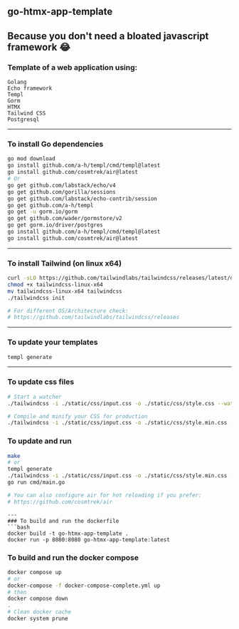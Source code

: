 ## go-htmx-app-template
Because you don't need a bloated javascript framework :joy:
---

### Template of a web application using:
```text
Golang
Echo framework
Templ
Gorm
HTMX
Tailwind CSS
Postgresql
```

---
### To install Go dependencies
```bash
go mod download
go install github.com/a-h/templ/cmd/templ@latest
go install github.com/cosmtrek/air@latest
# Or
go get github.com/labstack/echo/v4
go get github.com/gorilla/sessions
go get github.com/labstack/echo-contrib/session
go get github.com/a-h/templ
go get -u gorm.io/gorm
go get github.com/wader/gormstore/v2
go get gorm.io/driver/postgres
go install github.com/a-h/templ/cmd/templ@latest
go install github.com/cosmtrek/air@latest
```
---
### To install Tailwind (on linux x64)
```bash
curl -sLO https://github.com/tailwindlabs/tailwindcss/releases/latest/download/tailwindcss-linux-x64
chmod +x tailwindcss-linux-x64
mv tailwindcss-linux-x64 tailwindcss
./tailwindcss init

# For different OS/Architecture check: 
# https://github.com/tailwindlabs/tailwindcss/releases
```
---
### To update your templates
```bash
templ generate
```
---
### To update css files
```bash
# Start a watcher
./tailwindcss -i ./static/css/input.css -o ./static/css/style.css --watch

# Compile and minify your CSS for production
./tailwindcss -i ./static/css/input.css -o ./static/css/style.min.css --minify
```

### To update and run
```bash
make
# or
templ generate
./tailwindcss -i ./static/css/input.css -o ./static/css/style.min.css --minify
go run cmd/main.go

# You can also configure air for hot reloading if you prefer:
# https://github.com/cosmtrek/air
```

```
---
### To build and run the dockerfile
```bash
docker build -t go-htmx-app-template .
docker run -p 8080:8080 go-htmx-app-template:latest
```
### To build and run the docker compose
```bash
docker compose up
# or
docker-compose -f docker-compose-complete.yml up
# then
docker compose down
.
# Clean docker cache
docker system prune
``` 